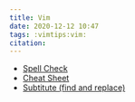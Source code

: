 ```yaml
---
title: Vim
date: 2020-12-12 10:47
tags: :vimtips:vim:
citation: 
---
```

- [Spell Check](202012121049.md)
- [Cheat Sheet](202012121055.md)
- [Subtitute (find and replace)](202012121105.md)

